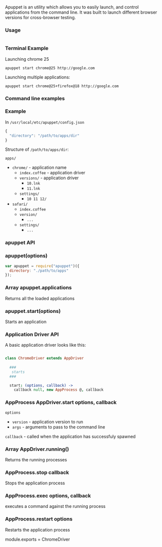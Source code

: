 Apuppet is an utility which allows you to easily launch, and control applications from the command line. It was built to launch different browser versions for cross-browser testing.

### Usage

```
```

### Terminal Example

Launching chrome 25

```
apuppet start chrome@25 http://google.com
```

Launching multiple applications:

```
apuppet start chrome@25+firefox@18 http://google.com
```

### Command line examples

### Example

In `/usr/local/etc/apuppet/config.json`

```javascript
{
  "directory": "/path/to/apps/dir"
}
```

Structure of `/path/to/apps/dir`:

`apps/`
  - `chrome/` - application name
    - `index.coffee`  - application driver
    - `versions/` - application driver
      - `10.lnk`
      - `11.lnk`
    - `settings/`
      - `10 11 12/`
  - `safari/`
    - `index.coffee` 
    - `version/`
      - `...`
    - `settings/`
      - `...`

### apuppet API


### apuppet(options)

```javascript
var apuppet = require("apuppet")({
  directory: "./path/to/apps"
});
```

### Array<AppDriver> apuppet.applications

Returns all the loaded applications

### apuppet.start(options) 

Starts an application

### Application Driver API


A basic application driver looks like this:

```coffeescript

class ChromeDriver extends AppDriver
  
  ###
   starts 
  ###

  start: (options, callback) ->
    callback null, new AppProcess @, callback

```


### AppProcess AppDriver.start options, callback
  
`options`
  - `version` - application version to run
  - `args` - arguments to pass to the command line

`callback` - called when the application has successfuly spawned


### Array<AppProcess> AppDriver.running()

Returns the running processes

### AppProcess.stop callback

Stops the application process

### AppProcess.exec options, callback

executes a command against the running process

### AppProcess.restart options

Restarts the application process



module.exports = ChromeDriver


